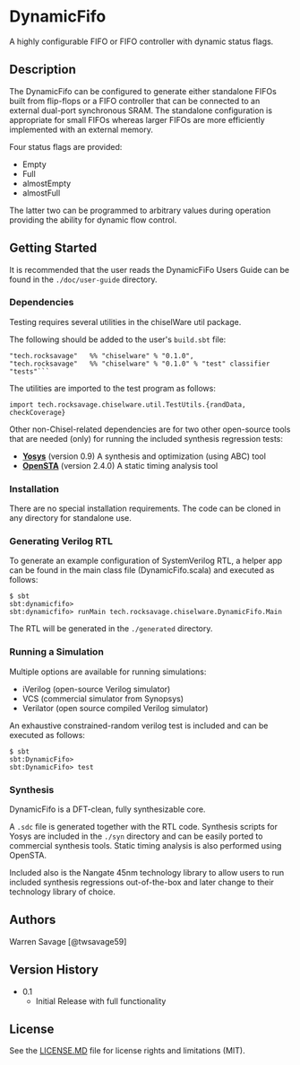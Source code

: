 # DynamicFifo

A highly configurable FIFO or FIFO controller with dynamic status flags.

## Description

The DynamicFifo can be configured to generate either standalone FIFOs built
from flip-flops or a FIFO controller that can be connected to an external 
dual-port synchronous SRAM. The standalone configuration is appropriate for 
small FIFOs whereas larger FIFOs are more efficiently implemented with an 
external memory.

Four status flags are provided:
* Empty
* Full
* almostEmpty
* almostFull

The latter two can be programmed to arbitrary values during operation providing 
the ability for dynamic flow control.

## Getting Started

It is recommended that the user reads the DynamicFiFo Users Guide can be 
found in the ```./doc/user-guide``` directory.

### Dependencies

Testing requires several utilities in the chiselWare util package.

The following should be added to the user's ```build.sbt``` file:

```
"tech.rocksavage"   %% "chiselware" % "0.1.0",
"tech.rocksavage"   %% "chiselware" % "0.1.0" % "test" classifier "tests"```
```
The utilities are imported to the test program as follows:

```
import tech.rocksavage.chiselware.util.TestUtils.{randData, checkCoverage}
```
Other non-Chisel-related dependencies are for two other open-source tools 
that are needed (only) for running the included synthesis regression tests:

* **[Yosys](https://yosyshq.net/yosys/)** (version 0.9) A synthesis and optimization (using ABC) tool
* **[OpenSTA](https://github.com/The-OpenROAD-Project/OpenSTA)** (version 2.4.0) A static timing analysis tool

### Installation

There are no special installation requirements. The code can be cloned in any 
directory for standalone use.


### Generating Verilog RTL

To generate an example configuration of SystemVerilog RTL, a helper app can be 
found in the main class file (DynamicFifo.scala) and executed as follows:

```
$ sbt
sbt:dynamicfifo>
sbt:dynamicfifo> runMain tech.rocksavage.chiselware.DynamicFifo.Main
```

The RTL will be generated in the ```./generated``` directory.

### Running a Simulation  

Multiple options are available for running simulations:

* iVerilog (open-source Verilog simulator)
* VCS (commercial simulator from Synopsys)
* Verilator (open source compiled Verilog simulator) 

An exhaustive constrained-random verilog test is included and can be executed 
as follows:

```
$ sbt
sbt:DynamicFifo>
sbt:DynamicFifo> test
```

### Synthesis

DynamicFifo is a DFT-clean, fully synthesizable core. 

A ```.sdc``` file is generated together with the RTL code.  Synthesis scripts 
for Yosys are included in the ```./syn``` directory and can be easily ported to 
commercial synthesis tools. Static timing analysis is also performed using 
OpenSTA.

Included also is the Nangate 45nm technology library to allow users to run
included synthesis regressions out-of-the-box and later change to their 
technology library of choice.

## Authors

Warren Savage
[@twsavage59]

## Version History

* 0.1
    * Initial Release with full functionality

## License

See the [LICENSE.MD](https://github.com/rocksavagetech/dynamicfifo/blob/main/LICENSE.MD) file for license rights and limitations (MIT).
